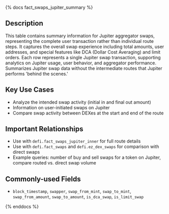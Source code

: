 {% docs fact_swaps_jupiter_summary %}

## Description
This table contains summary information for Jupiter aggregator swaps, representing the complete user transaction rather than individual route steps. It captures the overall swap experience including total amounts, user addresses, and special features like DCA (Dollar Cost Averaging) and limit orders. Each row represents a single Jupiter swap transaction, supporting analytics on Jupiter usage, user behavior, and aggregator performance. Summarizes Jupiter swap data without the intermediate routes that Jupiter performs 'behind the scenes.'

## Key Use Cases
- Analyze the intended swap activity (initial in and final out amount)
- Information on user-initiated swaps on Jupiter
- Compare swap activity between DEXes at the start and end of the route

## Important Relationships
- Use with `defi.fact_swaps_jupiter_inner` for full route details
- Use with `defi.fact_swaps` and `defi.ez_dex_swaps` for comparison with direct swaps
- Example queries: number of buy and sell swaps for a token on Jupiter, compare routed vs. direct swap volume

## Commonly-used Fields
- `block_timestamp`, `swapper`, `swap_from_mint`, `swap_to_mint`, `swap_from_amount`, `swap_to_amount`, `is_dca_swap`, `is_limit_swap`

{% enddocs %} 